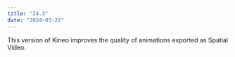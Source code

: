 ```yaml
---
title: "24.3"
date: "2024-03-22"
---
```


This version of Kineo improves the quality of animations exported as Spatial Video.
